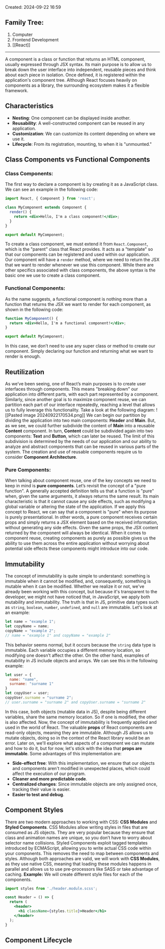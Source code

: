 Created: 2024-09-22 16:59
## Family Tree:
1. Computer
2. Frontend Development
3. [[React]]
-- -
A component is a class or function that returns an HTML component, usually expressed through JSX syntax. Its main purpose is to allow us to break down the user interface into independent, reusable pieces and think about each piece in isolation.
Once defined, it is registered within the application's component tree. Although React focuses heavily on components as a library, the surrounding ecosystem makes it a flexible framework.
## Characteristics
- **Nesting**: One component can be displayed inside another.
- **Reusability**: A well-constructed component can be reused in any application.
- **Customization**: We can customize its content depending on where we use it.
- **Lifecycle**: From its registration, mounting, to when it is "unmounted."
## Class Components vs Functional Components
### Class Components:
The first way to declare a component is by creating it as a JavaScript class. We can see an example in the following code:
```jsx
import React, { Component } from 'react';

class MyComponent extends Component {
  render() {
    return <div>Hello, I'm a class component!</div>;
  }
}

export default MyComponent;
```
To create a class component, we must extend it from `React.Component`, which is the "parent" class that React provides. It acts as a "template" so that our components can be registered and used within our application.  
Our component will have a `render` method, where we need to return the JSX that we want to render whenever we use this component. While there are other specifics associated with class components, the above syntax is the basic one we use to create a class component.
### Functional Components:
As the name suggests, a functional component is nothing more than a function that returns the JSX we want to render for each component, as shown in the following code:
```jsx
function MyComponent() {
  return <div>Hello, I'm a functional component!</div>;
}

export default MyComponent;
```
In this case, we don’t need to use any super class or method to create our component. Simply declaring our function and returning what we want to render is enough.
## Reutilization
As we’ve been seeing, one of React’s main purposes is to create user interfaces through components. This means "breaking down" our application into different parts, with each part represented by a component.  
Similarly, since another goal is to maximize component reuse, we can partition each part of our interface repeatedly, reaching a level that allows us to fully leverage this functionality.
Take a look at the following diagram:
![[Pasted image 20240922170534.png]]
We can begin our partition by dividing the application into two main components: **Header** and **Main**. But, as we see, we could further subdivide the content of **Main** into a reusable **Content** component. In turn, **Content** could be subdivided again into two components: **Text** and **Button**, which can later be reused.
The limit of this subdivision is determined by the needs of our application and our ability to analyze and abstract components that can be reused in various parts of the system.
The creation and use of reusable components require us to consider **Component Architecture**.
### Pure Components:
When talking about component reuse, one of the key concepts we need to keep in mind is **pure components**.
Let’s revisit the concept of a "pure function". A generally accepted definition tells us that a function is "pure" when, given the same arguments, it always returns the same result. Its main characteristic is that it cannot cause any side effects, such as modifying a global variable or altering the state of the application.
If we apply this concept to React, we can say that a component is "pure" when its purpose is purely presentational. In other words, a pure component receives certain props and simply returns a JSX element based on the received information, without generating any side effects. Given the same props, the JSX content returned by the component will always be identical.
When it comes to component reuse, creating components as purely as possible gives us the ability to use them across the entire application without worrying about potential side effects these components might introduce into our code.
## Immutability
The concept of immutability is quite simple to understand: something is immutable when it cannot be modified, and, consequently, something is mutable when it can be modified. Whether we realize it or not, we've already been working with this concept, but because it's transparent to the developer, we might not have noticed that, in JavaScript, we apply both mutability and immutability.
The truth is that in JS, primitive data types such as `string`, `boolean`, `number`, `undefined`, and `null` are immutable. Let's look at an example:
```js
let name = "example 1";
let copyName = name;
copyName = "example 2";
// name = "example 1" and copyName = "example 2"
```
This behavior seems normal, but it occurs because the `string` data type is immutable. Each variable occupies a different memory location, so modifying one doesn't affect the other. On the other hand, examples of mutability in JS include objects and arrays. We can see this in the following example:
```js
let user = {
  name: "name",
  surname: "surname 1"
}
let copyUser = user;
copyUser.surname = "surname 2";
// user.surname = "surname 2" and copyUser.surname = "surname 2"
```
In this case, both objects (mutable data in JS), despite being different variables, share the same memory location. So if one is modified, the other is also affected.
Now, the concept of immutability is frequently applied and used in the world of React. The valuable **props** of React components are read-only objects, meaning they are immutable. Although JS allows us to mutate objects, doing so in the context of the React library would be an error.
Later on, we'll explore what aspects of a component we can mutate and how to do it, but for now, let's stick with the idea that **props are immutable**.
Some advantages of this implementation are:
- **Side-effect free**: With this implementation, we ensure that our objects and components aren't modified in unexpected places, which could affect the execution of our program.
- **Cleaner and more predictable code**.
- **Centralized changes**: Since immutable objects are only assigned once, tracking their value is easier.
- **Easier to test and debug**.
## Component Styles
There are two modern approaches to working with CSS: **CSS Modules** and **Styled Components**.
CSS Modules allow writing styles in files that are consumed as JS objects. They are very popular because they ensure that class and animation names are unique, so you don’t have to worry about selector name collisions.
Styled Components exploit tagged templates introduced by ECMAScript, allowing you to write actual CSS code within your components. This removes the need to map between components and styles.
Although both approaches are valid, we will work with **CSS Modules**, as they use native CSS, meaning that loading these modules happens in parallel and allows us to use pre-processors like SASS or take advantage of caching.
**Example:** We will create different style files for each of the components.
```jsx
import styles from './header.module.scss';

const Header = () => {
  return (
    <header>
      <h1 className={styles.title}>Header</h1>
    </header>
  );
}
```
## Component Lifecycle
